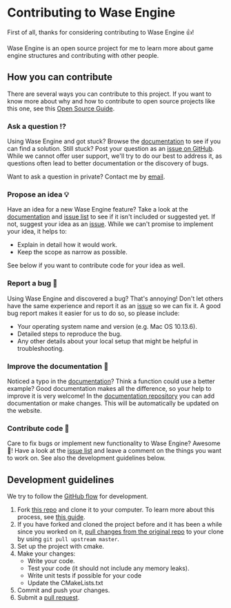 

# Contributing to Wase Engine

<!-- This CONTRIBUTING.md is adapted from https://gist.github.com/peterdesmet/e90a1b0dc17af6c12daf6e8b2f044e7c -->

First of all, thanks for considering contributing to Wase Engine 👍!

Wase Engine is an open source project for me to learn more about game engine structures and contributing with other people.

[documentation]: https://wase-engine.com/documentation
[repo]: https://github.com/Wase-Engine/wase-engine
[issues]: https://github.com/Wase-Engine/wase-engine/issues
[new_issue]: https://github.com/Wase-Engine/wase-engine/issues/new/choose
[email]: info@wase-engine.com

## How you can contribute

There are several ways you can contribute to this project. If you want to know more about why and how to contribute to open source projects like this one, see this [Open Source Guide](https://opensource.guide/how-to-contribute/).

### Ask a question ⁉️

Using Wase Engine and got stuck? Browse the [documentation][documentation] to see if you can find a solution. Still stuck? Post your question as an [issue on GitHub][new_issue]. While we cannot offer user support, we'll try to do our best to address it, as questions often lead to better documentation or the discovery of bugs.

Want to ask a question in private? Contact me by [email](mailto:email).

### Propose an idea 💡

Have an idea for a new Wase Engine feature? Take a look at the [documentation][documentation] and [issue list][issues] to see if it isn't included or suggested yet. If not, suggest your idea as an [issue][new_issue]. While we can't promise to implement your idea, it helps to:

* Explain in detail how it would work.
* Keep the scope as narrow as possible.

See below if you want to contribute code for your idea as well.

### Report a bug 🐛

Using Wase Engine and discovered a bug? That's annoying! Don't let others have the same experience and report it as an [issue][new_issue] so we can fix it. A good bug report makes it easier for us to do so, so please include:

* Your operating system name and version (e.g. Mac OS 10.13.6).
* Detailed steps to reproduce the bug.
* Any other details about your local setup that might be helpful in troubleshooting.

### Improve the documentation 📖

Noticed a typo in the [documentation](https://wase-engine.com/documentation)? Think a function could use a better example? Good documentation makes all the difference, so your help to improve it is very welcome!
In the [documentation repository](https://wase-engine.com/documentation) you can add documentation or make changes. This will be automatically be updated on the website.

### Contribute code 📝

Care to fix bugs or implement new functionality to Wase Engine? Awesome 👏! Have a look at the [issue list][issues] and leave a comment on the things you want to work on. See also the development guidelines below.

## Development guidelines

We try to follow the [GitHub flow](https://guides.github.com/introduction/flow/) for development.

1. Fork [this repo][repo] and clone it to your computer. To learn more about this process, see [this guide](https://guides.github.com/activities/forking/).
2. If you have forked and cloned the project before and it has been a while since you worked on it, [pull changes from the original repo](https://help.github.com/articles/merging-an-upstream-repository-into-your-fork/) to your clone by using `git pull upstream master`.
3. Set up the project with cmake.
4. Make your changes:
    * Write your code.
    * Test your code (it should not include any memory leaks).
    * Write unit tests if possible for your code
    * Update the CMakeLists.txt
5. Commit and push your changes.
6. Submit a [pull request](https://guides.github.com/activities/forking/#making-a-pull-request).
